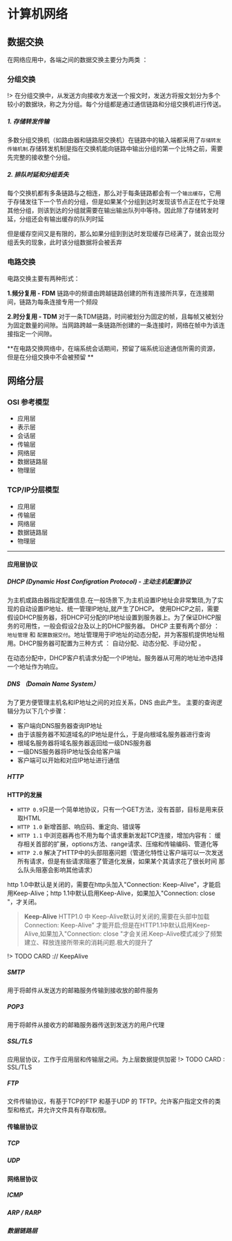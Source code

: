 # 计算机网络 


## 数据交换

在网络应用中，各端之间的数据交换主要分为两类 ： 

### 分组交换

!> 在分组交换中，从发送方向接收方发送一个报文时，发送方将报文划分为多个较小的数据块，称之为分组。每个分组都是通过通信链路和分组交换机进行传送。

##### 1. 存储转发传输
多数分组交换机（如路由器和链路层交换机）在链路中的输入端都采用了`存储转发传输机制`.存储转发机制是指在交换机能向链路中输出分组的第一个比特之前，需要先完整的接收整个分组。

##### 2. 排队时延和分组丢失
每个交换机都有多条链路与之相连，那么对于每条链路都会有一个```输出缓存```，它用于存储发往下一个节点的分组，但是如果某个分组到达时发现该节点正在忙于处理其他分组，则该到达的分组就需要在输出输出队列中等待。因此除了存储转发时延，分组还会有输出缓存的队列时延

但是缓存空间又是有限的，那么如果分组到到达时发现缓存已经满了，就会出现分组丢失的现象，此时该分组数据将会被丢弃

### 电路交换

电路交换主要有两种形式：

**1.频分复用 - FDM**
链路中的频谱由跨越链路创建的所有连接所共享，在连接期间，链路为每条连接专用一个频段

**2.时分复用 - TDM**
对于一条TDM链路，时间被划分为固定的帧，且每帧又被划分为固定数量的间隙。当网路跨越一条链路所创建的一条连接时，网络在帧中为该连接指定一个间隙。

**在电路交换网络中，在端系统会话期间，预留了端系统沿途通信所需的资源，但是在分组交换中不会被预留
**

## 网络分层

### OSI 参考模型

  - 应用层
  - 表示层
  - 会话层
  - 传输层
  - 网络层
  - 数据链路层
  - 物理层

###  TCP/IP分层模型

- 应用层
- 传输层
- 网络层
- 数据链路层
- 物理层 

---

####  应用层协议

##### DHCP (Dynamic Host Configration Protocol) - 主动主机配置协议 
为主机或路由器指定配置信息.在一般场景下,为主机设置IP地址会非常繁琐,为了实现的自动设置IP地址、统一管理IP地址,就产生了DHCP。
使用DHCP之前，需要假设DHCP服务器，将DHCP可分配的IP地址设置到服务器上。为了保证DHCP服务的可用性，一般会假设2台及以上的DHCP服务器。
DHCP 主要有两个部分 ： `地址管理` 和 `配置数据交付`。地址管理用于IP地址的动态分配，并为客服机提供地址租用。DHCP服务器可配置为三种方式 ： 自动分配、动态分配、手动分配
。

在动态分配中，DHCP客户机请求分配一个IP地址。服务器从可用的地址池中选择一个地址作为响应。

##### DNS （Domain Name System） 
为了更方便管理主机名和IP地址之间的对应关系，DNS 由此产生。
主要的查询逻辑分为以下几个步骤：
- 客户端向DNS服务器查询IP地址
- 由于该服务器不知道域名的IP地址是什么，于是向根域名服务器进行查询
- 根域名服务器将域名服务器返回给一级DNS服务器
- 一级DNS服务器将IP地址饭会给客户端
- 客户端可以开始和对应IP地址进行通信


##### HTTP

 **HTTP的发展**

- `HTTP 0.9`只是一个简单地协议，只有一个GET方法，没有首部，目标是用来获取HTML
- `HTTP 1.0` 新增首部、响应码、重定向、错误等 
- `HTTP 1.1` 中浏览器再也不用为每个请求重新发起TCP连接，增加内容有： 缓存相关首部的扩展，options方法、range请求、压缩和传输编码、管道化等
- `HTTP 2.0` 解决了HTTP中的头部阻塞问题（管道化特性让客户端可以一次发送所有请求，但是有些请求阻塞了管道化发展，如果某个其请求花了很长时间
那么队头阻塞会影响其他请求）

http 1.0中默认是关闭的，需要在http头加入"Connection: Keep-Alive"，才能启用Keep-Alive；http 1.1中默认启用Keep-Alive，如果加入"Connection: close "，才关闭。

> **Keep-Alive** 
> HTTP1.0 中 Keep-Alive默认时关闭的,需要在头部中加载Connection: Keep-Alive" 才能开启;但是在HTTP1.1中默认启用Keep-Alive,如果加入"Connection: close "才会关闭.Keep-Alive模式减少了频繁建立、释放连接所带来的消耗问题.极大的提升了

!>  TODO CARD :// KeepAlive 
 
##### SMTP
用于将邮件从发送方的邮箱服务传输到接收放的邮件服务


##### POP3
用于将邮件从接收方的邮箱服务器传送到发送方的用户代理


##### SSL/TLS
应用层协议，工作于应用层和传输层之间。为上层数据提供加密
!> TODO CARD  :   SSL/TLS

##### FTP
文件传输协议，有基于TCP的FTP 和基于UDP 的 TFTP。允许客户指定文件的类型和格式，并允许文件具有存取权限。


#### 传输层协议

##### TCP

##### UDP

#### 网络层协议

##### ICMP

##### ARP / RARP

##### 数据链路层








